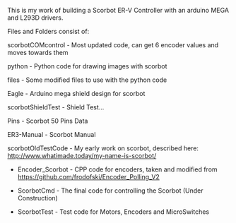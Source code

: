 This is my work of building a Scorbot ER-V Controller with an arduino MEGA and L293D drivers.

Files and Folders consist of:

scorbotCOMcontrol - Most updated code, can get 6 encoder values and moves towards them

python - Python code for drawing images with scorbot

files - Some modified files to use with the python code

Eagle - Arduino mega shield design for scorbot

scorbotShieldTest - Shield Test...

Pins - Scorbot 50 Pins Data

ER3-Manual - Scorbot Manual


scorbotOldTestCode - My early work on scorbot, described here: http://www.whatimade.today/my-name-is-scorbot/

* Encoder_Scorbot - CPP code for encoders, taken and modified from  https://github.com/frodofski/Encoder_Polling_V2

* ScorbotCmd - The final code for controlling the Scorbot (Under Construction)

* ScorbotTest - Test code for Motors, Encoders and MicroSwitches

